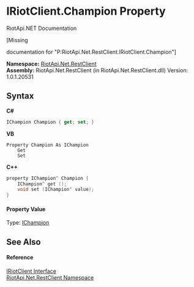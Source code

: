 # IRiotClient.Champion Property 
RiotApi.NET Documentation 

\[Missing <summary> documentation for "P:RiotApi.Net.RestClient.IRiotClient.Champion"\]

**Namespace:**&nbsp;<a href="380906d8-0718-db74-ba58-94a29fd87baa">RiotApi.Net.RestClient</a><br />**Assembly:**&nbsp;RiotApi.Net.RestClient (in RiotApi.Net.RestClient.dll) Version: 1.0.1.20531

## Syntax

**C#**<br />
``` C#
IChampion Champion { get; set; }
```

**VB**<br />
``` VB
Property Champion As IChampion
	Get
	Set
```

**C++**<br />
``` C++
property IChampion^ Champion {
	IChampion^ get ();
	void set (IChampion^ value);
}
```


#### Property Value
Type: <a href="83a91f7c-130f-24f1-8fca-60b85f120bb3">IChampion</a>

## See Also


#### Reference
<a href="7dd7d888-7be1-e774-04ab-b996e36da051">IRiotClient Interface</a><br /><a href="380906d8-0718-db74-ba58-94a29fd87baa">RiotApi.Net.RestClient Namespace</a><br />